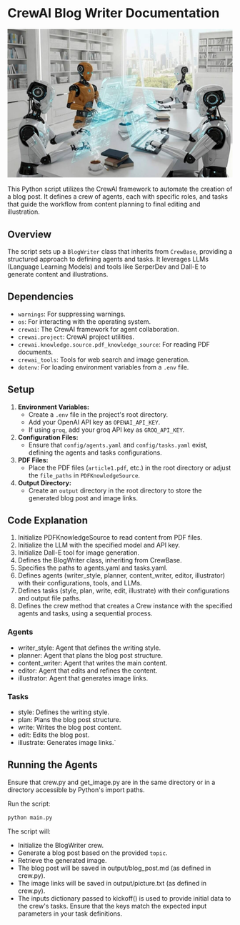 # CrewAI Blog Writer Documentation

![](output/Gemini_Generated_ProjectCrew-wide.jpg)

This Python script utilizes the CrewAI framework to automate the creation of a blog post. It defines a crew of agents, each with specific roles, and tasks that guide the workflow from content planning to final editing and illustration.

## Overview

The script sets up a `BlogWriter` class that inherits from `CrewBase`, providing a structured approach to defining agents and tasks. It leverages LLMs (Language Learning Models) and tools like SerperDev and Dall-E to generate content and illustrations.

## Dependencies

-   `warnings`: For suppressing warnings.
-   `os`: For interacting with the operating system.
-   `crewai`: The CrewAI framework for agent collaboration.
-   `crewai.project`: CrewAI project utilities.
-   `crewai.knowledge.source.pdf_knowledge_source`: For reading PDF documents.
-   `crewai_tools`: Tools for web search and image generation.
-   `dotenv`: For loading environment variables from a `.env` file.

## Setup

1.  **Environment Variables:**
    -   Create a `.env` file in the project's root directory.
    -   Add your OpenAI API key as `OPENAI_API_KEY`.
    -   If using `groq`, add your groq API key as `GROQ_API_KEY`.
2.  **Configuration Files:**
    -   Ensure that `config/agents.yaml` and `config/tasks.yaml` exist, defining the agents and tasks configurations.
3.  **PDF Files:**
    -   Place the PDF files (`article1.pdf`, etc.) in the root directory or adjust the `file_paths` in `PDFKnowledgeSource`.
4.  **Output Directory:**
    -   Create an `output` directory in the root directory to store the generated blog post and image links.

## Code Explanation

1. Initialize PDFKnowledgeSource to read content from PDF files.
2. Initialize the LLM with the specified model and API key.
3. Initialize Dall-E tool for image generation.
4. Defines the BlogWriter class, inheriting from CrewBase.
5. Specifies the paths to agents.yaml and tasks.yaml.
6. Defines agents (writer_style, planner, content_writer, editor, illustrator) with their configurations, tools, and LLMs.
7. Defines tasks (style, plan, write, edit, illustrate) with their configurations and output file paths.
8. Defines the crew method that creates a Crew instance with the specified agents and tasks, using a sequential process.

### Agents
* writer_style: Agent that defines the writing style.
* planner: Agent that plans the blog post structure.
* content_writer: Agent that writes the main content.
* editor: Agent that edits and refines the content.
* illustrator: Agent that generates image links.

### Tasks
* style: Defines the writing style.
* plan: Plans the blog post structure.
* write: Writes the blog post content.
* edit: Edits the blog post.
* illustrate: Generates image links.`

## Running the Agents

Ensure that crew.py and get_image.py are in the same directory or in a directory accessible by Python's import paths.

Run the script:

```bash
python main.py
```

The script will:

* Initialize the BlogWriter crew.
* Generate a blog post based on the provided `topic`.
* Retrieve the generated image.
* The blog post will be saved in output/blog_post.md (as defined in crew.py).
* The image links will be saved in output/picture.txt (as defined in crew.py).
* The inputs dictionary passed to kickoff() is used to provide initial data to the crew's tasks. Ensure that the keys match the expected input parameters in your task definitions.
